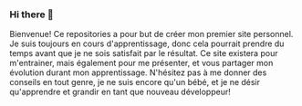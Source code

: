 ### Hi there 👋
Bienvenue! Ce repositories a pour but de créer mon premier site personnel. Je suis toujours en cours d'apprentissage, donc cela pourrait prendre du temps avant que je ne sois satisfait par le résultat.
Ce site existera pour m'entrainer, mais également pour me présenter, et vous partager mon évolution durant mon apprentissage. N'hésitez pas à me donner des conseils en tout genre, je ne suis encore qu'un bébé, et je ne désir qu'apprendre et grandir en tant que nouveau développeur!

<!--
**abenzoar-yannis/abenzoar-yannis** is a ✨ _special_ ✨ repository because its `README.md` (this file) appears on your GitHub profile.

Here are some ideas to get you started:

- 🔭 I’m currently working on ...
- 🌱 I’m currently learning ...
- 👯 I’m looking to collaborate on ...
- 🤔 I’m looking for help with ...
- 💬 Ask me about ...
- 📫 How to reach me: ...
- 😄 Pronouns: ...
- ⚡ Fun fact: ...
-->
